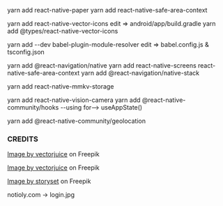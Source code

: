 yarn add react-native-paper
yarn add react-native-safe-area-context

yarn add react-native-vector-icons
edit => android/app/build.gradle
yarn add @types/react-native-vector-icons

yarn add --dev babel-plugin-module-resolver
edit => babel.config.js & tsconfig.json

yarn add @react-navigation/native
yarn add react-native-screens react-native-safe-area-context
yarn add @react-navigation/native-stack

yarn add react-native-mmkv-storage

yarn add react-native-vision-camera
yarn add @react-native-community/hooks --using for--> useAppState()



yarn add @react-native-community/geolocation

### CREDITS

<a href="https://www.freepik.com/free-vector/access-control-system-abstract-concept_12085707.htm#query=login&position=0&from_view=search&track=sph&uuid=1f30a61a-b0e1-43e4-8907-37d8323521d3">Image by vectorjuice</a> on Freepik

<a href="https://www.freepik.com/free-vector/access-control-system-abstract-concept-vector-illustration-security-system-authorize-entry-login-credentials-electronic-access-password-passphrase-pin-verification-abstract-metaphor_24070702.htm#fromView=search&term=login&track=sph&regularType=vector&page=1&position=17&uuid=644ec9a5-1fff-47cc-84c7-03b965cb1d2f">Image by vectorjuice</a> on Freepik

<a href="https://www.freepik.com/free-vector/login-concept-illustration_11683784.htm#position=6">Image by storyset</a> on Freepik

notioly.com -> login.jpg

